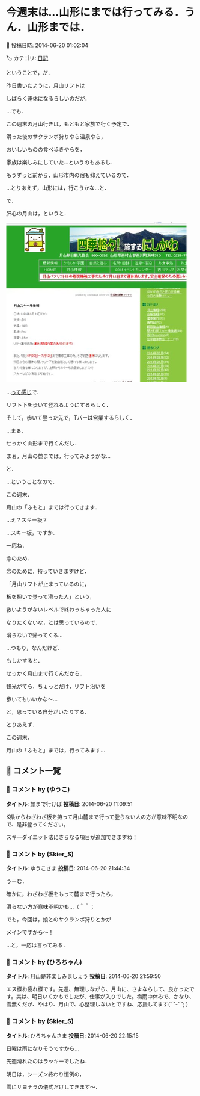 # 今週末は…山形にまでは行ってみる．うん．山形までは．

📅 投稿日時: 2014-06-20 01:02:04

🏷️ カテゴリ: [日記](cc4b5682fb7b8b144980957a978653fb0.md)

ということで，だ．





昨日書いたように，月山リフトは


しばらく運休になるらしいのだが．





…でも．


この週末の月山行きは，もともと家族で行く予定で．


滑った後のサクランボ狩りやら温泉やら，


おいしいものの食べ歩きやらを，


家族は楽しみにしていた…というのもあるし．


もうずっと前から，山形市内の宿も抑えているので．


…とりあえず，山形には，行こうかな…と．





で．


肝心の月山は，というと．




![2e30e4d735cf29488d4783ed359b08da.jpg](images/2e30e4d735cf29488d4783ed359b08da.jpg)




…[って感じ](http://www.gassan-info.com/)で．


リフト下を歩いて登れるようにするらしく．


そして，歩いて登った先で，Tバーは営業するらしく．





…まぁ．


せっかく山形まで行くんだし．


まぁ，月山の麓までは，行ってみようかな…


と．





…ということなので．


この週末．


月山の「ふもと」までは行ってきます．





…え？スキー板？


…スキー板，ですか．


一応ね．


念のため．


念のために，持っていきますけど．





「月山リフトが止まっているのに，


板を担いで登って滑った人」という，


救いようがないレベルで終わっちゃった人に


なりたくないな，とは思っているので．





滑らないで帰ってくる…


…つもり，なんだけど．


もしかすると．


せっかく月山まで行くんだから．


観光がてら，ちょっとだけ，リフト沿いを


歩いてもいいかな～…


と，思っている自分がいたりする．





とりあえず．


この週末．


月山の「ふもと」までは，行ってみます…

## 💬 コメント一覧

### 💬 コメント by (ゆうこ)
**タイトル**: 麓まで行けば
**投稿日**: 2014-06-20 11:09:51

K県からわざわざ板を持って月山麓まで行って登らない人の方が意味不明なので、是非登ってください。

スキーダイエット法にさらなる項目が追加できますね！

### 💬 コメント by (Skier_S)
**タイトル**: ゆうこさま
**投稿日**: 2014-06-20 21:44:34

うーむ．

確かに，わざわざ板をもって麓まで行ったら，

滑らない方が意味不明かも…（＾＾；



でも，今回は，娘とのサクランボ狩りとかが

メインですから～！



…と，一応は言ってみる．

### 💬 コメント by (ひろちゃん)
**タイトル**: 月山是非楽しみましょう
**投稿日**: 2014-06-20 21:59:50

エス様お疲れ様です。先週、無理しながら、月山に、さよならして、良かったです。実は、明日いくかもでしたが、仕事が入りでした。梅雨中休みで、かなり、雪無くだが、やはり、月山で、心整理しないとですね、応援してます(⌒-⌒; )

### 💬 コメント by (Skier_S)
**タイトル**: ひろちゃんさま
**投稿日**: 2014-06-20 22:15:15

日曜は雨になりそうですから…

先週滑れたのはラッキーでしたね．



明日は，シーズン終わり恒例の，

雪にサヨナラの儀式だけしてきます～．

